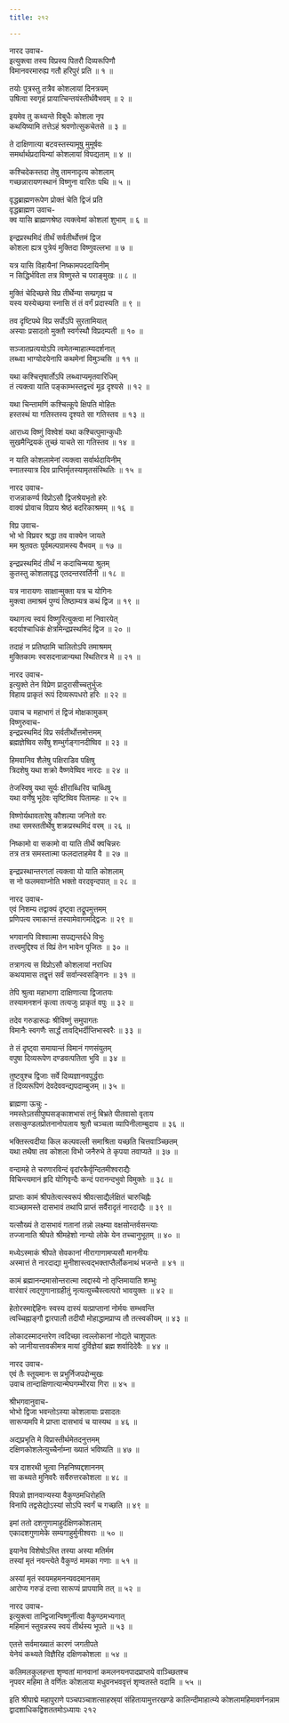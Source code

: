 ```yaml
---
title: २१२

---
```

नारद उवाच-  
इत्युक्त्वा तस्य विप्रस्य पितरौ दिव्यरूपिणौ  
विमानवरमारुह्य गतौ हरिपुरं प्रति ॥ १ ॥


तयोः पुत्रस्तु तत्रैव कोशलायां दिनत्रयम्  
उषित्वा स्वगृहं प्रायात्चिन्तयंस्तीर्थवैभवम् ॥ २ ॥


इयमेव तु कथ्यन्ते विबुधैः कोशला नृप  
कथयिष्यामि तत्तेऽहं श्रवणोत्सुकचेतसे ॥ ३ ॥


ते दाक्षिणात्या बटवस्तस्यामूषु मुमूर्षवः  
समर्थार्थप्रदायिन्यां कोशलायां विपद्यताम् ॥ ४ ॥


कश्चिदेकस्तदा तेषु तामनादृत्य कोशलाम्  
गच्छन्नारायणस्थानं विष्णुना वारितः पथि ॥ ५ ॥


वृद्धब्राह्मणरूपेण प्रोक्तं चेति द्विजं प्रति  
वृद्धब्राह्मण उवाच-  
क्व यासि ब्राह्मणश्रेष्ठ त्यक्त्वेमां कोशलां शुभाम् ॥ ६ ॥


इन्द्रप्रस्थमिदं तीर्थं सर्वतीर्थोत्तमं द्विज  
कोशला ह्यत्र पुत्रेयं मुक्तिदा विष्णुवल्लभा ॥ ७ ॥


यत्र यासि विहायैनां निष्कामपददायिनीम्  
न सिद्धिर्भविता तत्र विष्णुस्ते च पराङ्मुखः ॥ ८ ॥


मुक्तिं चेदिच्छसे विप्र तीर्थेन्या सम्प्रगृह्य च  
यस्य यस्येच्छया स्नासि तं तं वर्गं प्रदास्यति ॥ ९ ॥


तव दृष्टिपथे विप्र सर्पोऽपि सुरतामियात्  
अस्याः प्रसादतो मुक्तौ स्वर्गस्थौ विप्रदम्पती ॥ १० ॥


सञ्जातप्रत्ययोऽपि त्वमेतन्माहात्म्यदर्शनात्  
लब्ध्वा भाग्योदयेनापि कथमेनां विमुञ्चसि ॥ ११ ॥


यथा कश्चित्तृषार्तोऽपि लब्ध्वाप्यमृतवारिधिम्  
तं त्यक्त्वा याति पङ्काम्भस्तद्वत्त्वं मूढ दृश्यसे ॥ १२ ॥


यथा चिन्तामणिं कश्चित्कूपे क्षिपति मोहितः  
हस्तस्थं या गतिस्तस्य दृश्यते सा गतिस्तव ॥ १३ ॥


आराध्य विष्णुं विश्वेशं यथा कश्चित्पुमान्कुधीः  
सुखमैन्द्रियकं तुच्छं याचते सा गतिस्तव ॥ १४ ॥


न याति कोशलामेनां त्यक्त्वा सर्वार्थदायिनीम्  
स्नातस्यात्र दिव प्राप्तिर्मृतस्यामृतसंस्थितिः ॥ १५ ॥


नारद उवाच-  
राजन्नाकर्ण्य विप्रोऽसौ द्विजश्रेयभृतो हरेः  
वाक्यं प्रोवाच विप्राय श्रेष्ठं बदरिकाश्रमम् ॥ १६ ॥


विप्र उवाच-  
भो भो विप्रवर श्रद्धा तव वाक्येन जायते  
मम श्रुतवतः पूर्वमल्पग्रामस्य वैभवम् ॥ १७ ॥


इन्द्रप्रस्थमिदं तीर्थं न कदाचिन्मया श्रुतम्  
कुतस्तु कोशलावृद्ध एतदन्तरवर्तिनी ॥ १८ ॥


यत्र नारायणः साक्षान्मुक्ता यत्र च योगिनः  
मुक्त्वा तमाश्रमं पुण्यं तिष्ठाम्यत्र कथं द्विज ॥ १९ ॥


यथागत्य स्वयं विष्णुरित्युक्त्वा मां निवारयेत्  
बदर्याश्चाधिकं क्षेत्रमिन्द्रप्रस्थमिदं द्विज ॥ २० ॥


तदाहं न प्रतिष्ठामि चालितोऽपि तमाश्रमम्  
मुक्तिकामः स्वसदनान्नान्यथा स्थितिरत्र मे ॥ २१ ॥


नारद उवाच-  
इत्युक्ते तेन विप्रेण प्रादुरासीच्चतुर्भुजः  
विहाय प्राकृतं रूपं दिव्यरूपधरो हरिः ॥ २२ ॥


उवाच च महाभागं तं द्विजं मोक्षकामुकम्  
विष्णुरुवाच-  
इन्द्रप्रस्थमिदं विप्र सर्वतीर्थोत्तमोत्तमम्  
ब्रह्मज्ञेष्विव सर्वेषु शम्भुर्गङ्गानदीष्विव ॥ २३ ॥


हिमवानिव शैलेषु पक्षिराडिव पक्षिषु  
त्रिदशेषु यथा शक्रो वैष्णवेष्विव नारदः ॥ २४ ॥


तेजस्विषु यथा सूर्यः क्षीराब्धिरिव चाब्धिषु  
यथा वर्णेषु भूदेवः सृष्टिष्विव पितामहः ॥ २५ ॥


विष्णोर्यथावतारेषु कौशल्या जनितो वरः  
तथा समस्ततीर्थेषु शक्रप्रस्थमिदं वरम् ॥ २६ ॥


निष्कामो वा सकामो वा याति तीर्थे क्वचिन्नरः  
तत्र तत्र समस्तात्मा फलदाताहमेव वै ॥ २७ ॥


इन्द्रप्रस्थान्तरगतां त्यक्त्वा यो याति कोशलाम्  
स नो फलमवाप्नोति भक्तो वरदवृन्दपात् ॥ २८ ॥


नारद उवाच-  
एवं निशम्य तद्वाक्यं दृष्ट्वा तद्रूपमुत्तमम्  
प्रणिपत्य रमाकान्तं तस्यामेवागमद्द्विजः ॥ २९ ॥


भगवानपि विश्वात्मा सपद्यन्तर्दधे विभुः  
तत्त्वमुद्दिश्य तं विप्रं तेन भावेन पूजितः ॥ ३० ॥


तत्रागत्य स विप्रोऽसौ कोशलायां नराधिप  
कथयामास तद्वृत्तं सर्वं सर्वान्स्वसङ्गिनः ॥ ३१ ॥


तेपि श्रुत्वा महाभागा दाक्षिणात्या द्विजातयः  
तस्यामनशनं कृत्वा तत्यजुः प्राकृतं वपुः ॥ ३२ ॥


तदेव गरुडारूढः श्रीविष्णुं समुपागतः  
विमानैः स्वगणैः सार्द्धं तावद्भिर्दीप्तिभास्वरैः ॥ ३३ ॥


ते तं दृष्ट्वा समायान्तं विमानं गणसंयुतम्  
वपुषा दिव्यरूपेण दण्डवत्पतिता भुवि ॥ ३४ ॥


तुष्टवुश्च द्विजाः सर्वे दिव्यज्ञानवपुर्द्धराः  
तं दिव्यरूपिणं देवदेववन्द्यपदाम्बुजम् ॥ ३५ ॥


ब्राह्मणा ऊचुः -  
नमस्तेऽतसीपुष्पसङ्काशभासं तनुं बिभ्रते पीतवासो वृताय  
लसत्कुण्डलप्रोतनानोपलाय श्रुतौ चञ्चला व्यापिनीलाम्बुदाय ॥ ३६ ॥


भक्तिस्त्वदीया किल कल्पवल्ली समाश्रिता यच्छति चित्तवाञ्च्छितम्  
यथा तथैषा तव कोशला विभो जनैरुभे ते कृपया तवाप्यते ॥ ३७ ॥


वन्दामहे ते चरणारविन्दं वृदांरकैर्वृन्दितमीश्वराद्यैः  
विचिन्त्यमानं हृदि योगिवृन्दैः कन्दं परानन्दभुवो विमुक्तेः ॥ ३८ ॥


प्राप्ताः कामं श्रीपतेत्वत्स्वरूपं श्रीवत्साद्यैर्लक्षितं चारुचिह्नैः  
वाञ्च्छामस्ते दासभावं तथापि प्राप्तं सर्वैरादृतं नारदाद्यैः ॥ ३९ ॥


यत्सौख्यं ते दासभावं गतानां तन्नो लक्ष्म्या वक्षसोन्तर्वसन्त्याः  
तज्जानाति श्रीपते श्रीमहेशो नान्यो लोके येन तच्चानुभूतम् ॥ ४० ॥


मध्येऽस्माकं श्रीपते सेवकानां नीरागाणामप्यसौ माननीयः  
अस्मात्तं ते नारदाद्या मुनीशास्त्वद्भक्ताप्तैर्लोकनाथं भजन्ते ॥ ४१ ॥


कामं ब्रह्मानन्दमासोन्तरात्मा त्वद्दास्ये नो तृप्तिमायाति शम्भुः  
वारंवारं त्वद्गुणानाग्रहीतुं नृत्यत्युच्चैस्त्वत्परो भावयुक्तः ॥ ४२ ॥


हेतोरस्माद्देहिनः स्वस्य दास्यं यत्प्राप्तानां नोर्मयः सम्भवन्ति  
त्वच्चिह्नाङ्गौ द्वारपालौ तदीयौ मोहाद्धामप्राप्य तौ तत्स्वकीयम् ॥ ४३ ॥


लोकादस्मादन्तरेण त्वदिच्छा त्वल्लोकानां नोद्यते चाशुपातः  
को जानीयात्तावकीमत्र मायां दुर्विज्ञेयां ब्रह्म शर्वादिदेवैः ॥ ४४ ॥


नारद उवाच-  
एवं तैः स्तूयमानः स प्रभुर्निजपदोन्मुखः  
उवाच तान्दाक्षिणात्यान्मेघगम्भीरया गिरा ॥ ४५ ॥


श्रीभगवानुवाच-  
भोभो द्विजा भवन्तोऽस्या कोशलायाः प्रसादतः  
सारूप्यमपि मे प्राप्ता दासभावं च यास्यथ ॥ ४६ ॥


अद्यप्रभृति मे विप्रास्तीर्थमेतदनुत्तमम्  
दक्षिणकोशलेत्युच्चैर्नाम्ना ख्यातं भविष्यति ॥ ४७ ॥


यत्र दाशरथी भूत्वा निहनिष्यद्दशाननम्  
सा कथ्यते मुनिवरैः सर्वैरुत्तरकोशला ॥ ४८ ॥


विपन्नो ज्ञानवान्यस्या वैकुण्ठमधिरोहति  
विनापि तद्वसेद्योऽस्यां सोऽपि स्वर्गं च गच्छति ॥ ४९ ॥


इमां ततो दशगुणामाहुर्दक्षिणकोशलाम्  
एकादशगुणामेके सम्यगाहुर्मुनीश्वराः ॥ ५० ॥


इयानेव विशेषोऽस्ति तस्या अस्या मतिर्मम  
तस्यां मृतं नयन्त्येते वैकुण्ठं मामका गणाः ॥ ५१ ॥


अस्यां मृतं स्वयमहमनन्यवदमानसम्  
आरोप्य गरुडं दत्त्वा सारूप्यं प्रापयामि तत् ॥ ५२ ॥


नारद उवाच-  
इत्युक्त्वा तान्द्विजान्विष्णुर्नीत्वा वैकुण्ठमभ्यगात्  
महिमानं स्तुवन्नस्य स्वयं तीर्थस्य भूपते ॥ ५३ ॥


एतत्ते सर्वमाख्यातं कारणं जगतीपते  
येनेयं कथ्यते विज्ञैरिह दक्षिणकोशला ॥ ५४ ॥


कलिमलकुलहन्ता शृण्वतां मानवानां कमलनयनपादप्राप्तये वाञ्च्छितश्च  
नृपवर महिमा ते वर्णितः कोशलाया मधुवनभववृत्तं शृण्वतस्ते वदामि ॥ ५५ ॥


इति श्रीपाद्मे महापुराणे पञ्चपञ्चाशत्साहस्र्यां संहितायामुत्तरखण्डे कालिन्दीमाहात्म्ये कोशलामहिमावर्णनन्नाम द्वादशाधिकद्विशततमोऽध्यायः २१२